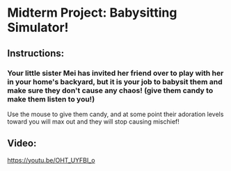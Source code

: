 # Midterm Project: Babysitting Simulator!

## Instructions:
### Your little sister Mei has invited her friend over to play with her in your home's backyard, but it is your job to babysit them and make sure they don't cause any chaos! (give them candy to make them listen to you!)

Use the mouse to give them candy, and at some point their adoration levels toward you will max out and they will stop causing mischief!
## Video:
https://youtu.be/OHT_UYFBI_o
